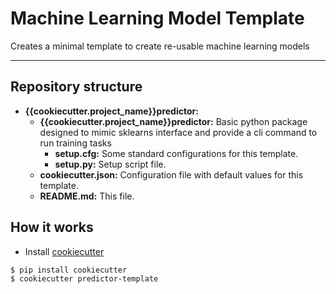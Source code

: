# Machine Learning Model Template

Creates a minimal template to create re-usable machine learning models
___
## Repository structure

* **{{cookiecutter.project_name}}predictor:**
  * **{{cookiecutter.project_name}}predictor:**
Basic python package designed to mimic sklearns interface and provide a cli
command to run training tasks
    * **setup.cfg:**
Some standard configurations for this template.
    * **setup.py:**
Setup script file.
  * **cookiecutter.json:**
Configuration file with default values for this template.
  * **README.md:**
This file.


## How it works
* Install [cookiecutter](https://github.com/audreyr/cookiecutter#a-pantry-full-of-cookiecutters)
```
$ pip install cookiecutter
$ cookiecutter predictor-template
```
